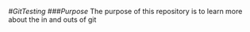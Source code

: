 *#GitTesting*
    *###Purpose*
        The purpose of this repository is to learn more about the in and outs of git
